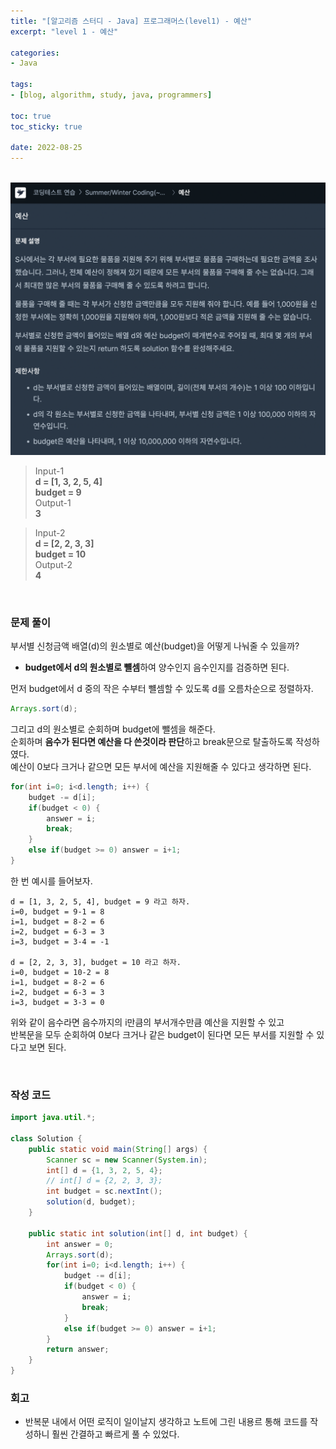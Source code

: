 ```yaml
--- 
title: "[알고리즘 스터디 - Java] 프로그래머스(level1) - 예산" 
excerpt: "level 1 - 예산" 

categories: 
- Java

tags: 
- [blog, algorithm, study, java, programmers]

toc: true
toc_sticky: true

date: 2022-08-25
--- 
```


<br>

<center><img src="/assets/images/programmers/20220825_01.png" width="600"></center>

> Input-1 <br>
**d = [1, 3, 2, 5, 4]** <br>
**budget = 9** <br>
> Output-1 <br>
**3**

> Input-2 <br>
**d = [2, 2, 3, 3]** <br>
**budget = 10** <br>
> Output-2 <br>
**4**

<br>

### 문제 풀이
부서별 신청금액 배열(d)의 원소별로 예산(budget)을 어떻게 나눠줄 수 있을까?
- **budget에서 d의 원소별로 뺼셈**하여 양수인지 음수인지를 검증하면 된다.

먼저 budget에서 d 중의 작은 수부터 뺼셈할 수 있도록 d를 오름차순으로 정렬하자.

```java
Arrays.sort(d);
```

그리고 d의 원소별로 순회하며 budget에 뺄셈을 해준다. <br>
순회하며 **음수가 된다면 예산을 다 쓴것이라 판단**하고 break문으로 탈출하도록 작성하였다. <br>
예산이 0보다 크거나 같으면 모든 부서에 예산을 지원해줄 수 있다고 생각하면 된다.

```java
for(int i=0; i<d.length; i++) {
    budget -= d[i];
    if(budget < 0) {
        answer = i; 
        break;
    }
    else if(budget >= 0) answer = i+1;
}
```

한 번 예시를 들어보자.

```
d = [1, 3, 2, 5, 4], budget = 9 라고 하자.
i=0, budget = 9-1 = 8
i=1, budget = 8-2 = 6
i=2, budget = 6-3 = 3
i=3, budget = 3-4 = -1 

d = [2, 2, 3, 3], budget = 10 라고 하자.
i=0, budget = 10-2 = 8
i=1, budget = 8-2 = 6
i=2, budget = 6-3 = 3
i=3, budget = 3-3 = 0
```

위와 같이 음수라면 음수까지의 i만큼의 부서개수만큼 예산을 지원할 수 있고 <br>
반복문을 모두 순회하여 0보다 크거나 같은 budget이 된다면 모든 부서를 지원할 수 있다고 보면 된다.


<br>

### 작성 코드
```java
import java.util.*;

class Solution {
    public static void main(String[] args) {
        Scanner sc = new Scanner(System.in);
        int[] d = {1, 3, 2, 5, 4};
        // int[] d = {2, 2, 3, 3};
        int budget = sc.nextInt();
        solution(d, budget);
    }

    public static int solution(int[] d, int budget) {
        int answer = 0;
        Arrays.sort(d);
        for(int i=0; i<d.length; i++) {
            budget -= d[i];
            if(budget < 0) {
                answer = i; 
                break;
            }
            else if(budget >= 0) answer = i+1;
        }
        return answer;
    }
}
```

### 회고
- 반복문 내에서 어떤 로직이 일이날지 생각하고 노트에 그린 내용르 통해 코드를 작성하니 훨씬 간결하고 빠르게 풀 수 있었다.
